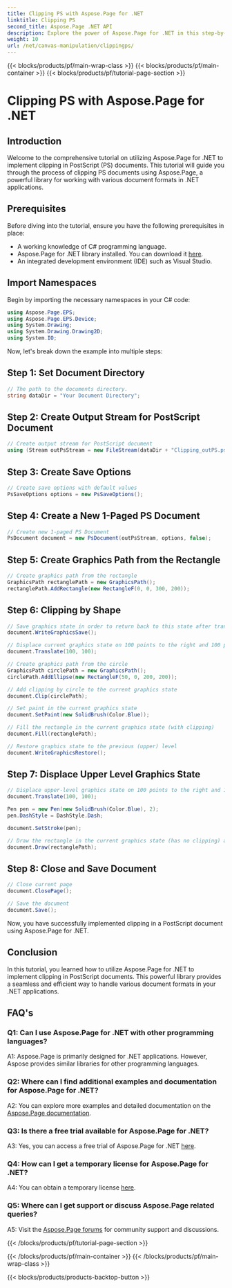 ```yaml
---
title: Clipping PS with Aspose.Page for .NET
linktitle: Clipping PS
second_title: Aspose.Page .NET API
description: Explore the power of Aspose.Page for .NET in this step-by-step tutorial on clipping PostScript documents. Learn to enhance your document processing capabilities effortlessly.
weight: 10
url: /net/canvas-manipulation/clippingps/
---
```


{{< blocks/products/pf/main-wrap-class >}}
{{< blocks/products/pf/main-container >}}
{{< blocks/products/pf/tutorial-page-section >}}

# Clipping PS with Aspose.Page for .NET

## Introduction

Welcome to the comprehensive tutorial on utilizing Aspose.Page for .NET to implement clipping in PostScript (PS) documents. This tutorial will guide you through the process of clipping PS documents using Aspose.Page, a powerful library for working with various document formats in .NET applications.

## Prerequisites

Before diving into the tutorial, ensure you have the following prerequisites in place:

- A working knowledge of C# programming language.
- Aspose.Page for .NET library installed. You can download it [here](https://releases.aspose.com/page/net/).
- An integrated development environment (IDE) such as Visual Studio.

## Import Namespaces

Begin by importing the necessary namespaces in your C# code:

```csharp
using Aspose.Page.EPS;
using Aspose.Page.EPS.Device;
using System.Drawing;
using System.Drawing.Drawing2D;
using System.IO;
```

Now, let's break down the example into multiple steps:

## Step 1: Set Document Directory

```csharp
// The path to the documents directory.
string dataDir = "Your Document Directory";
```

## Step 2: Create Output Stream for PostScript Document

```csharp
// Create output stream for PostScript document
using (Stream outPsStream = new FileStream(dataDir + "Clipping_outPS.ps", FileMode.Create))
```

## Step 3: Create Save Options

```csharp
// Create save options with default values
PsSaveOptions options = new PsSaveOptions();
```

## Step 4: Create a New 1-Paged PS Document

```csharp
// Create new 1-paged PS Document
PsDocument document = new PsDocument(outPsStream, options, false);
```

## Step 5: Create Graphics Path from the Rectangle

```csharp
// Create graphics path from the rectangle
GraphicsPath rectanglePath = new GraphicsPath();
rectanglePath.AddRectangle(new RectangleF(0, 0, 300, 200));
```

## Step 6: Clipping by Shape

```csharp
// Save graphics state in order to return back to this state after transformation
document.WriteGraphicsSave();

// Displace current graphics state on 100 points to the right and 100 points to the bottom.
document.Translate(100, 100);

// Create graphics path from the circle
GraphicsPath circlePath = new GraphicsPath();
circlePath.AddEllipse(new RectangleF(50, 0, 200, 200));

// Add clipping by circle to the current graphics state
document.Clip(circlePath);

// Set paint in the current graphics state
document.SetPaint(new SolidBrush(Color.Blue));

// Fill the rectangle in the current graphics state (with clipping)
document.Fill(rectanglePath);

// Restore graphics state to the previous (upper) level
document.WriteGraphicsRestore();
```

## Step 7: Displace Upper Level Graphics State

```csharp
// Displace upper-level graphics state on 100 points to the right and 100 points to the bottom.
document.Translate(100, 100);

Pen pen = new Pen(new SolidBrush(Color.Blue), 2);
pen.DashStyle = DashStyle.Dash;

document.SetStroke(pen);

// Draw the rectangle in the current graphics state (has no clipping) above the clipped rectangle
document.Draw(rectanglePath);
```

## Step 8: Close and Save Document

```csharp
// Close current page
document.ClosePage();

// Save the document
document.Save();
```

Now, you have successfully implemented clipping in a PostScript document using Aspose.Page for .NET.

## Conclusion

In this tutorial, you learned how to utilize Aspose.Page for .NET to implement clipping in PostScript documents. This powerful library provides a seamless and efficient way to handle various document formats in your .NET applications.

## FAQ's

### Q1: Can I use Aspose.Page for .NET with other programming languages?

A1: Aspose.Page is primarily designed for .NET applications. However, Aspose provides similar libraries for other programming languages.

### Q2: Where can I find additional examples and documentation for Aspose.Page for .NET?

A2: You can explore more examples and detailed documentation on the [Aspose.Page documentation](https://reference.aspose.com/page/net/).

### Q3: Is there a free trial available for Aspose.Page for .NET?

A3: Yes, you can access a free trial of Aspose.Page for .NET [here](https://releases.aspose.com/).

### Q4: How can I get a temporary license for Aspose.Page for .NET?

A4: You can obtain a temporary license [here](https://purchase.aspose.com/temporary-license/).

### Q5: Where can I get support or discuss Aspose.Page related queries?

A5: Visit the [Aspose.Page forums](https://forum.aspose.com/c/page/39) for community support and discussions.

{{< /blocks/products/pf/tutorial-page-section >}}

{{< /blocks/products/pf/main-container >}}
{{< /blocks/products/pf/main-wrap-class >}}

{{< blocks/products/products-backtop-button >}}
